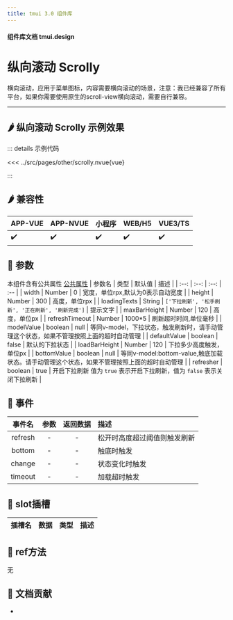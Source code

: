 ```yaml
---
title: tmui 3.0 组件库
---
```


<script setup>
import webview from '../components/mobileWebview.vue'
</script>

#### 组件库文档 tmui.design

# 纵向滚动 Scrolly <Badge type="danger" text="试验 v3.0.83+" vertical="middle" />
横向滚动，应用于菜单图标，内容需要横向滚动的场景，注意：我已经兼容了所有平台，如果你需要使用原生的scroll-view横向滚动，需要自行兼容。

---

## :hot_pepper: 纵向滚动 Scrolly 示例效果

<webview url="https://tmui.design/h5/#/pages/other/scrolly"></webview>

::: details 示例代码

<<< ../src/pages/other/scrolly.nvue{vue}

:::


## :hot_pepper: 兼容性

| APP-VUE | APP-NVUE | 小程序 | WEB/H5 | VUE3/TS |
| --- | --- | --- | --- | --- |
| :heavy_check_mark: | :heavy_check_mark: | :heavy_check_mark: | :heavy_check_mark: | :heavy_check_mark: |

## :seedling: 参数
本组件含有公共属性 [公共属性](/spec/组件公共样式.html)
| 参数名 | 类型 | 默认值 | 描述 |
| :--: | :--: | :--: | :-- |
| width | Number | 0 | 宽度，单位rpx,默认为0表示自动宽度 |
| height | Number | 300 | 高度，单位rpx |
| loadingTexts | String | ```['下拉刷新', '松手刷新', '正在刷新', '刷新完成']``` | 提示文字 |
| maxBarHeight | Number | 120 | 高度，单位px |
| refreshTimeout | Number | 1000*5 | 刷新超时时间,单位毫秒 |
| modelValue | boolean | null | 等同v-model，下拉状态，触发刷新时，请手动管理这个状态，如果不管理按照上面的超时自动管理 |
| defaultValue | boolean | false | 默认的下拉状态 |
| loadBarHeight | Number | 120 | 下拉多少高度触发，单位px |
| bottomValue | boolean | null | 等同v-model:bottom-value,触底加载状态。请手动管理这个状态，如果不管理按照上面的超时自动管理 |
| refresher | boolean | true | 开启下拉刷新  值为 `true` 表示开启下拉刷新，值为 `false` 表示关闭下拉刷新 |


## :rose: 事件
| 事件名 | 参数 | 返回数据 | 描述 |
| :--: | :--: | :--: | :-- |
| refresh | - | - | 松开时高度超过阈值则触发刷新 |
| bottom | - | - | 触底时触发 |
| change | - | - | 状态变化时触发 |
| timeout | - | - | 加载超时触发 |

## :corn: slot插槽
| 插槽名 | 数据 | 类型 | 描述 |
| :--: | :--: | :--: | :-- |

## :green_salad: ref方法
无

## :couplekiss: 文档贡献

-